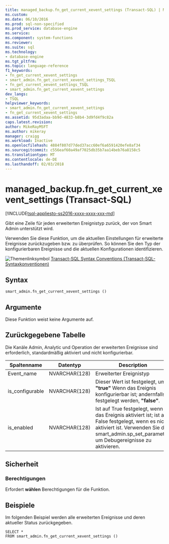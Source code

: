 ```yaml
---
title: managed_backup.fn_get_current_xevent_settings (Transact-SQL) | Microsoft Docs
ms.custom: 
ms.date: 06/10/2016
ms.prod: sql-non-specified
ms.prod_service: database-engine
ms.service: 
ms.component: system-functions
ms.reviewer: 
ms.suite: sql
ms.technology:
- database-engine
ms.tgt_pltfrm: 
ms.topic: language-reference
f1_keywords:
- fn_get_current_xevent_settings
- smart_admin.fn_get_current_xevent_settings_TSQL
- fn_get_current_xevent_settings_TSQL
- smart_admin.fn_get_current_xevent_settings
dev_langs:
- TSQL
helpviewer_keywords:
- smart_admin.fn_get_current_xevent_settings
- fn_get_current_xevent_settings
ms.assetid: 95d3adaa-bb9d-4833-b8b4-3d9fd4f9c82a
caps.latest.revision: 
author: MikeRayMSFT
ms.author: mikeray
manager: craigg
ms.workload: Inactive
ms.openlocfilehash: 4884f807d77ded37acc60ef6a6591420efe8af34
ms.sourcegitcommit: c556eaf60a49af7025db35b7aa14beb76a8158c5
ms.translationtype: MT
ms.contentlocale: de-DE
ms.lasthandoff: 02/03/2018
---
```

# <a name="managedbackupfngetcurrentxeventsettings-transact-sql"></a>managed_backup.fn_get_current_xevent_settings (Transact-SQL)
[!INCLUDE[tsql-appliesto-ss2016-xxxx-xxxx-xxx-md](../../includes/tsql-appliesto-ss2016-xxxx-xxxx-xxx-md.md)]

  Gibt eine Zeile für jeden erweiterten Ereignistyp zurück, der von Smart Admin unterstützt wird.  
  
 Verwenden Sie diese Funktion, um die aktuellen Einstellungen für erweiterte Ereignisse zurückzugeben bzw. zu überprüfen. So können Sie den Typ der konfigurierbaren Ereignisse und die aktuellen Konfigurationen identifizieren.  
  
 ![Themenlinksymbol](../../database-engine/configure-windows/media/topic-link.gif "Topic link icon") [Transact-SQL Syntax Conventions (Transact-SQL-Syntaxkonventionen)](../../t-sql/language-elements/transact-sql-syntax-conventions-transact-sql.md)  
  
## <a name="syntax"></a>Syntax  
  
```sql  
smart_admin.fn_get_current_xevent_settings ()   
```  
  
##  <a name="Arguments"></a> Argumente  
 Diese Funktion weist keine Argumente auf.  
  
## <a name="table-returned"></a>Zurückgegebene Tabelle  
 Die Kanäle Admin, Analytic und Operation der erweiterten Ereignisse sind erforderlich, standardmäßig aktiviert und nicht konfigurierbar.  
  
|Spaltenname|Datentyp|Description|  
|-----------------|---------------|-----------------|  
|Event_name|NVARCHAR(128)|Erweiterter Ereignistyp|  
|is_configurable|NVARCHAR(128)|Dieser Wert ist festgelegt, um **"true"** Wenn das Ereignis konfigurierbar ist; andernfalls festgelegt werden, **"false"**.|  
|is_enabled|NVARCHAR(128)|Ist auf True festgelegt, wenn das Ereignis aktiviert ist; ist auf False festgelegt, wenn es nicht aktiviert ist. Verwenden Sie den smart_admin.sp_set_parameter, um Debugereignisse zu aktivieren.|  
  
## <a name="security"></a>Sicherheit  
  
### <a name="permissions"></a>Berechtigungen  
 Erfordert **wählen** Berechtigungen für die Funktion.  
  
## <a name="examples"></a>Beispiele  
 Im folgenden Beispiel werden alle erweiterten Ereignisse und deren aktueller Status zurückgegeben.  
  
```  
SELECT *   
FROM smart_admin.fn_get_current_xevent_settings ()  
  
```  
  
  
